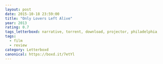 ```yaml
---
layout: post 
date: 2015-10-18 23:59:00
title: "Only Lovers Left Alive"
year: 2013
rating: 0.7
tags_letterboxd: narrative, torrent, download, projector, philadelphia, leah, Robtober
tags:
  - film
  - review
category: Letterboxd
canonical: https://boxd.it/7etYl
---
```

